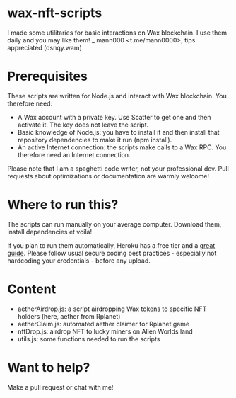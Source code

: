 # wax-nft-scripts
I made some utilitaries for basic interactions on Wax blockchain. I use them daily and you may like them!
_ mann000 <t.me/mann0000>, tips appreciated (dsnqy.wam) 

# Prerequisites
These scripts are written for Node.js and interact with Wax blockchain. You therefore need:
* A Wax account with a private key. Use Scatter to get one and then activate it. The key does not leave the script.
* Basic knowledge of Node.js: you have to install it and then install that repository dependencies to make it run (npm install).
* An active Internet connection: the scripts make calls to a Wax RPC. You therefore need an Internet connection.

Please note that I am a spaghetti code writer, not your professional dev. Pull requests about optimizations or documentation are warmly welcome!


# Where to run this?
The scripts can run manually on your average computer. Download them, install dependencies et voilà!

If you plan to run them automatically, Heroku has a free tier and a [great guide](https://devcenter.heroku.com/articles/getting-started-with-nodejs). Please follow usual secure coding best practices - especially not hardcoding your credentials - before any upload.

# Content
* aetherAirdrop.js: a script airdropping Wax tokens to specific NFT holders (here, aether from Rplanet)
* aetherClaim.js: automated aether claimer for Rplanet game
* nftDrop.js: airdrop NFT to lucky miners on Alien Worlds land
* utils.js: some functions needed to run the scripts

# Want to help?
Make a pull request or chat with me!
